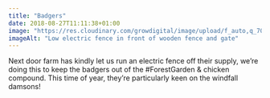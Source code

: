 ```yaml
---
title: "Badgers"
date: 2018-08-27T11:11:38+01:00
image: "https://res.cloudinary.com/growdigital/image/upload/f_auto,q_70,w_736/v1544305349/fence-30371461728.jpg"
imageAlt: "Low electric fence in front of wooden fence and gate"
---
```


Next door farm has kindly let us run an electric fence off their supply, we’re doing this to keep the badgers out of the #ForestGarden & chicken compound. This time of year, they’re particularly keen on the windfall damsons!
